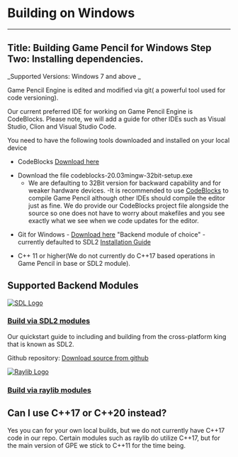 # Building on Windows
---
Title: Building Game Pencil for Windows
Step Two: Installing dependencies.
---

_Supported Versions: Windows 7 and above _

Game Pencil Engine is edited and modified via git( a powerful tool used for code versioning).

Our current preferred IDE for working on Game Pencil Engine is CodeBlocks. Please note, we will add a guide for other IDEs such as Visual Studio, Clion and Visual Studio Code.

You need to have the following tools downloaded and installed on your local device

- CodeBlocks [Download here](http://www.codeblocks.org/downloads/binaries/)

* Download the file codeblocks-20.03mingw-32bit-setup.exe
  - We are defaulting to 32Bit version for backward capability and for weaker hardware devices.
    -It is recommended to use [CodeBlocks](http://www.codeblocks.org/) to compile Game Pencil although other IDEs should compile the editor just as fine. We do provide our CodeBlocks project file alongside the source so one does not have to worry about makefiles and you see exactly what we see when we code updates for the editor.

- Git for Windows - [Download here](https://gitforwindows.org/)
  "Backend module of choice" - currently defaulted to SDL2 [Installation Guide](https://docs.gamepencil.net/docs/modules/SDL2)

- C++ 11 or higher(We do not currently do C++17 based operations in Game Pencil in base or SDL2 module).

## Supported Backend Modules

[![SDL Logo](https://olddocs.gamepencil.net/wp-content/uploads/sites/6/2021/03/SDL_logo.png)](https://olddocs.gamepencil.net/including-sdl2-modules/)

### [Build via SDL2 modules](https://docs.gamepencil.net/modules/SDL2)

Our quickstart guide to including and building from the cross-platform king that is known as SDL2.

Github repository: [Download source from github](https://github.com/pawbyte/gpe-sdl2)

[![Raylib Logo](https://olddocs.gamepencil.net/wp-content/uploads/sites/6/2021/03/raylib_logo.png)](https://olddocs.gamepencil.net/including-raylib-module/)

### [Build via raylib modules](https://docs.gamepencil.net/modules/raylib)

## Can I use C++17 or C++20 instead?

Yes you can for your own local builds, but we do not currently have C++17 code in our repo. Certain modules such as raylib do utilize C++17, but for the main version of GPE we stick to C++11 for the time being.
